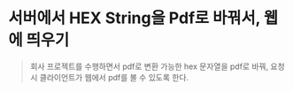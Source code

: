 # 서버에서 HEX String을 Pdf로 바꿔서, 웹에 띄우기

> 회사 프로젝트를 수행하면서 pdf로 변환 가능한 hex 문자열을 pdf로 바꿔, 요청시 클라이언트가 웹에서 pdf를 볼 수 있도록 한다.
